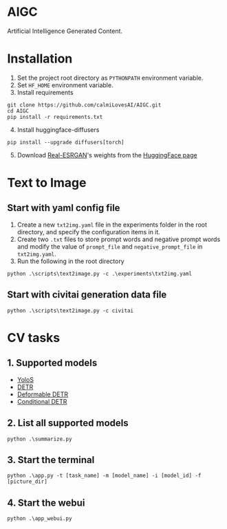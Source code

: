 # AIGC
Artificial Intelligence Generated Content.


# Installation
1. Set the project root directory as `PYTHONPATH` environment variable.
2. Set `HF_HOME` environment variable.
3. Install requirements
```commandline
git clone https://github.com/calmiLovesAI/AIGC.git
cd AIGC
pip install -r requirements.txt
```

4. Install huggingface-diffusers
```commandline
pip install --upgrade diffusers[torch]
```

5. Download [Real-ESRGAN](https://github.com/ai-forever/Real-ESRGAN)'s weights from the [HuggingFace page](https://huggingface.co/ai-forever/Real-ESRGAN)

# Text to Image
## Start with yaml config file
1. Create a new `txt2img.yaml` file in the experiments folder in the root directory, and specify the configuration items in it. 
2. Create two `.txt` files to store prompt words and negative prompt words and modify the value of `prompt_file` and `negative_prompt_file` in `txt2img.yaml`.
3. Run the following in the root directory
```commandline
python .\scripts\text2image.py -c .\experiments\txt2img.yaml
```
## Start with civitai generation data file
```commandline
python .\scripts\text2image.py -c civitai
```

# CV tasks
## 1. Supported models
- [YoloS](https://huggingface.co/docs/transformers/model_doc/yolos)
- [DETR](https://huggingface.co/docs/transformers/model_doc/detr)
- [Deformable DETR](https://huggingface.co/docs/transformers/model_doc/deformable_detr)
- [Conditional DETR](https://huggingface.co/docs/transformers/model_doc/conditional_detr)

## 2. List all supported models
```commandline
python .\summarize.py
```
## 3. Start the terminal
```commandline
python .\app.py -t [task_name] -m [model_name] -i [model_id] -f [picture_dir]
```
## 4. Start the webui
```commandline
python .\app_webui.py
```
